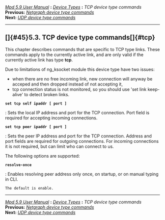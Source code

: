 [*Mpd 5.9 User Manual*](README.md) **:** [*Device Types*](mpd42.md)
**:** *TCP device type commands*\
**Previous:** [*Netgraph device type commands*](mpd44.md)\
**Next:** [*UDP device type commands*](mpd46.md)

------------------------------------------------------------------------

## []{#45}5.3. TCP device type commands[]{#tcp}

This chapter describes commands that are specific to TCP type links.
These commands apply to the currently active link, and are only valid if
the currently active link has type **tcp**.

Due to limitations of ng_ksocket module this device type have two
issues:

-   when there are no free incoming link, new connection will anyway be
    acceped and then dropped instead of not accepting it,
-   tcp connection status is not monitored, so you should use \'set link
    keep-alive\' to detect broken links.

**`set tcp self ipaddr [ port ]`**

:   Sets the local IP address and port for the TCP connection. Port
    field is required for accepting incoming connections.

**`set tcp peer ipaddr [ port ]`**

:   Sets the peer IP address and port for the TCP connection. Address
    and port fields are required for outgoing connections. For incoming
    connections it is not required, but can limit who can connect to us.

The following options are supported:

**`resolve-once`**

:   Enables resolving peer address only once, on startup, or on manual
    typing in CLI.

    The default is enable.

------------------------------------------------------------------------

[*Mpd 5.9 User Manual*](README.md) **:** [*Device Types*](mpd42.md)
**:** *TCP device type commands*\
**Previous:** [*Netgraph device type commands*](mpd44.md)\
**Next:** [*UDP device type commands*](mpd46.md)
